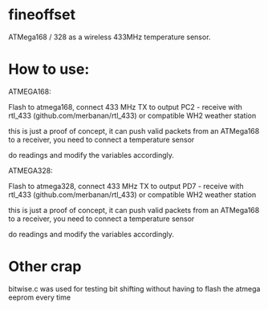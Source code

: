 fineoffset
==========

ATMega168 / 328 as a wireless 433MHz temperature sensor.


How to use:
===========

ATMEGA168:

Flash to atmega168, connect 433 MHz TX to output PC2 - receive with rtl_433 (github.com/merbanan/rtl_433) or compatible WH2 weather station

this is just a proof of concept, it can push valid packets from an ATMega168 to a receiver, you need to connect a temperature sensor

do readings and modify the variables accordingly.


ATMEGA328:

Flash to atmega328, connect 433 MHz TX to output PD7 - receive with rtl_433 (github.com/merbanan/rtl_433) or compatible WH2 weather station

this is just a proof of concept, it can push valid packets from an ATMega168 to a receiver, you need to connect a temperature sensor

do readings and modify the variables accordingly.





Other crap
==========
bitwise.c was used for testing bit shifting without having to flash the atmega eeprom every time
